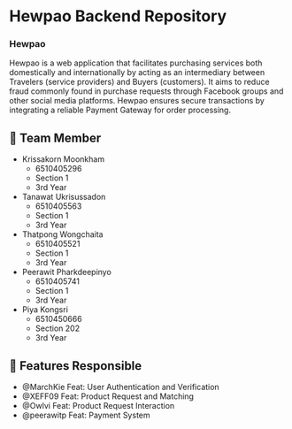 # Hewpao Backend Repository

### Hewpao

Hewpao is a web application that facilitates purchasing services both domestically and internationally by acting as an intermediary between Travelers (service providers) and Buyers (customers). It aims to reduce fraud commonly found in purchase requests through Facebook groups and other social media platforms. Hewpao ensures secure transactions by integrating a reliable Payment Gateway for order processing.

## 🤝 Team Member

- Krissakorn Moonkham
  - 6510405296
  - Section 1
  - 3rd Year
- Tanawat Ukrisussadon
  - 6510405563
  - Section 1
  - 3rd Year
- Thatpong Wongchaita
  - 6510405521
  - Section 1
  - 3rd Year
- Peerawit Pharkdeepinyo
  - 6510405741
  - Section 1
  - 3rd Year
- Piya Kongsri
  - 6510450666
  - Section 202
  - 3rd Year

## 🚀 Features Responsible

- @MarchKie Feat: User Authentication and Verification
- @XEFF09 Feat: Product Request and Matching
- @Owlvi Feat: Product Request Interaction
- @peerawitp Feat: Payment System
